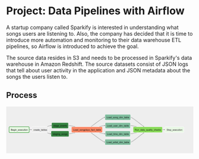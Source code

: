 # Project: Data Pipelines with Airflow
A startup company called Sparkify is interested in understanding what songs users are listening to. Also, the company has decided that it is time to introduce more automation and monitoring to their data warehouse ETL pipelines, so Airflow is introduced to achieve the goal.

The source data resides in S3 and needs to be processed in Sparkify's data warehouse in Amazon Redshift. The source datasets consist of JSON logs that tell about user activity in the application and JSON metadata about the songs the users listen to.

## Process
<img src="https://github.com/shanrulin/Data-Engineer-project/blob/main/DAG.png">
